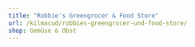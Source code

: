 ```yaml
---
title: "Robbie's Greengrocer & Food Store"
url: /kilmacud/robbies-greengrocer-und-food-store/
shop: Gemüse & Obst
---
```

